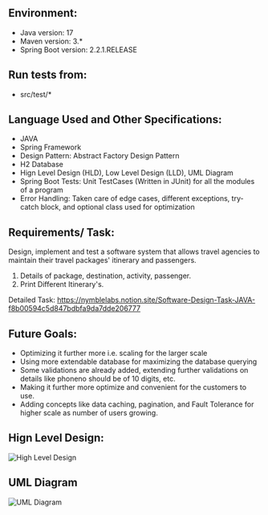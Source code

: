 ## Environment:
- Java version: 17
- Maven version: 3.*
- Spring Boot version: 2.2.1.RELEASE

## Run tests from:
- src/test/*


## Language Used and Other Specifications:
- JAVA
- Spring Framework
- Design Pattern: Abstract Factory Design Pattern
- H2 Database
- Hign Level Design (HLD), Low Level Design (LLD), UML Diagram
- Spring Boot Tests: Unit TestCases (Written in JUnit) for all the modules of a program
- Error Handling: Taken care of edge cases, different exceptions, try-catch block, and optional class used for optimization


## Requirements/ Task:
Design, implement and test a software system that allows travel agencies to maintain their travel packages' itinerary and passengers.

1. Details of package, destination, activity, passenger. 
2. Print Different Itinerary's.

Detailed Task: https://nymblelabs.notion.site/Software-Design-Task-JAVA-f8b00594c5d847bdbfa9da7dde206777


## Future Goals:
- Optimizing it further more i.e. scaling for the larger scale
- Using more extendable database for maximizing the database querying
- Some validations are already added, extending further validations on details like phoneno should be of 10 digits, etc. 
- Making it further more optimize and convenient for the customers to use.
- Adding concepts like data caching, pagination, and Fault Tolerance for higher scale as number of users growing.


## Hign Level Design:
![High Level Design](https://github.com/Muskan-Git-Code/Travellers/assets/64833214/900820fc-fce8-4ed6-8bd7-8c589c24389e)


## UML Diagram 
![UML Diagram](https://github.com/Muskan-Git-Code/Travellers/assets/64833214/1ac85b91-6ff8-4605-b972-fd77789c4720)

